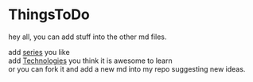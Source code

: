 # ThingsToDo


hey all, you can add stuff into the other md files. <br>

add [series]() you like <br>
add [Technologies]() you think it is awesome to learn  <br>
or you can fork it and add a new md into my repo suggesting new ideas.